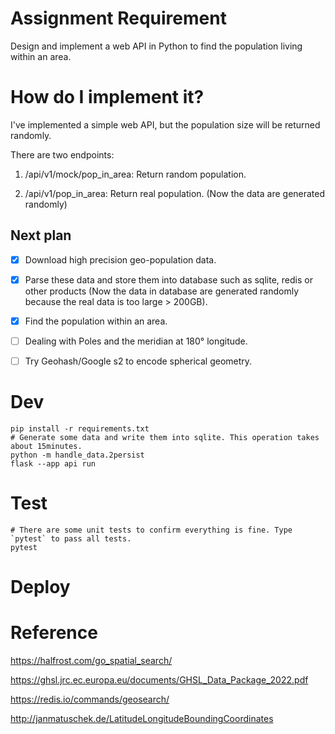 # Assignment Requirement
Design and implement a web API in Python to find the population living within an area.

# How do I implement it?
I've implemented a simple web API, but the population size will be returned randomly.

There are two endpoints:

1. /api/v1/mock/pop_in_area: Return random population.

2. /api/v1/pop_in_area: Return real population. (Now the data are generated randomly)

## Next plan

- [X] Download high precision geo-population data.
- [X] Parse these data and store them into database such as sqlite, redis or other products (Now the data in database are generated randomly because the real data is too large > 200GB).
- [X] Find the population within an area.
- [ ] Dealing with Poles and the meridian at 180° longitude.
- [ ] Try Geohash/Google s2 to encode spherical geometry.



# Dev
```shell
pip install -r requirements.txt
# Generate some data and write them into sqlite. This operation takes about 15minutes.
python -m handle_data.2persist
flask --app api run
```

# Test
```shell
# There are some unit tests to confirm everything is fine. Type `pytest` to pass all tests.
pytest
```

# Deploy

# Reference
https://halfrost.com/go_spatial_search/

https://ghsl.jrc.ec.europa.eu/documents/GHSL_Data_Package_2022.pdf

https://redis.io/commands/geosearch/

http://janmatuschek.de/LatitudeLongitudeBoundingCoordinates


